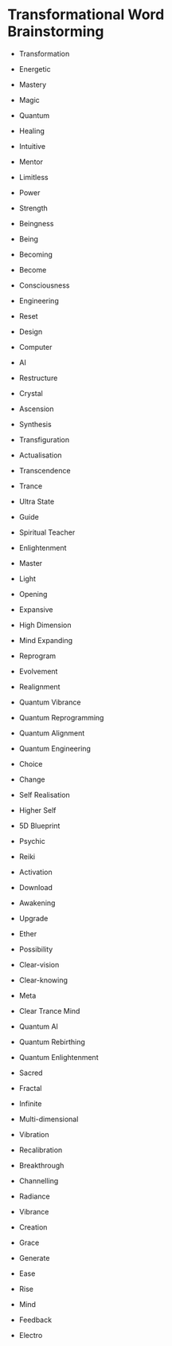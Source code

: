 # Transformational Word Brainstorming

- Transformation
- Energetic
- Mastery
- Magic
- Quantum
- Healing
- Intuitive
- Mentor
- Limitless
- Power
- Strength
- Beingness
- Being
- Becoming
- Become
- Consciousness
- Engineering
- Reset
- Design
- Computer
- AI
- Restructure

- Crystal
- Ascension
- Synthesis
- Transfiguration
- Actualisation
- Transcendence
- Trance
- Ultra State
- Guide
- Spiritual Teacher
- Enlightenment
- Master
- Light
- Opening
- Expansive
- High Dimension
- Mind Expanding
- Reprogram
- Evolvement
- Realignment
- Quantum Vibrance
- Quantum Reprogramming
- Quantum Alignment
- Quantum Engineering

- Choice
- Change
- Self Realisation
- Higher Self
- 5D Blueprint
- Psychic
- Reiki
- Activation
- Download
- Awakening
- Upgrade
- Ether
- Possibility
- Clear-vision
- Clear-knowing
- Meta
- Clear Trance Mind
- Quantum Al
- Quantum Rebirthing
- Quantum Enlightenment

- Sacred
- Fractal
- Infinite
- Multi-dimensional
- Vibration
- Recalibration
- Breakthrough
- Channelling
- Radiance
- Vibrance
- Creation
- Grace
- Generate
- Ease
- Rise
- Mind
- Feedback
- Electro